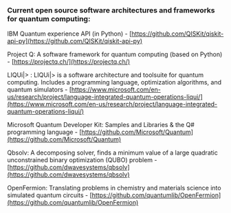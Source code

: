### Current open source software architectures and frameworks for quantum computing:

IBM Quantum experience API (in Python) - [https://github.com/QISKit/qiskit-api-py](https://github.com/QISKit/qiskit-api-py)

Project Q: A software framework for quantum computing (based
on Python) - [https://projectq.ch/](https://projectq.ch/)

LIQUi|&gt; : LIQUi|&gt; is a software architecture and
toolsuite for quantum computing. Includes a programming language, optimization
algorithms, and quantum simulators - [https://www.microsoft.com/en-us/research/project/language-integrated-quantum-operations-liqui/](https://www.microsoft.com/en-us/research/project/language-integrated-quantum-operations-liqui/)

Microsoft Quantum Developer Kit: Samples and Libraries &
the Q# programming language - [https://github.com/Microsoft/Quantum](https://github.com/Microsoft/Quantum)

Qbsolv: A decomposing solver, finds a minimum value of a
large quadratic unconstrained binary optimization (QUBO) problem - [https://github.com/dwavesystems/qbsolv](https://github.com/dwavesystems/qbsolv)

OpenFermion: Translating problems in chemistry and materials
science into simulated quantum circuits - [https://github.com/quantumlib/OpenFermion](https://github.com/quantumlib/OpenFermion)
